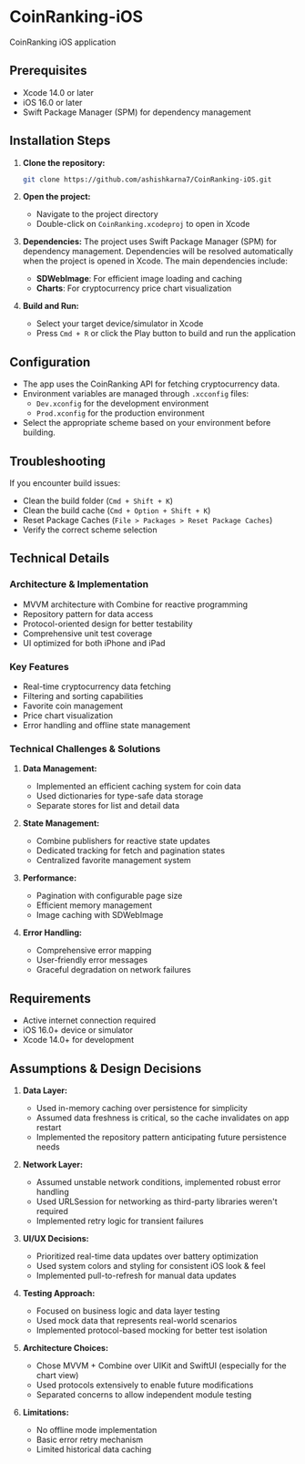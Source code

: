 # CoinRanking-iOS

CoinRanking iOS application

## Prerequisites
- Xcode 14.0 or later
- iOS 16.0 or later
- Swift Package Manager (SPM) for dependency management

## Installation Steps

1. **Clone the repository:**
   ```bash
   git clone https://github.com/ashishkarna7/CoinRanking-iOS.git
   ```

2. **Open the project:**
   - Navigate to the project directory
   - Double-click on `CoinRanking.xcodeproj` to open in Xcode

3. **Dependencies:**
   The project uses Swift Package Manager (SPM) for dependency management. Dependencies will be resolved automatically when the project is opened in Xcode. The main dependencies include:
   - **SDWebImage**: For efficient image loading and caching
   - **Charts**: For cryptocurrency price chart visualization

4. **Build and Run:**
   - Select your target device/simulator in Xcode
   - Press `Cmd + R` or click the Play button to build and run the application

## Configuration
- The app uses the CoinRanking API for fetching cryptocurrency data.
- Environment variables are managed through `.xcconfig` files:
  - `Dev.xconfig` for the development environment
  - `Prod.xconfig` for the production environment
- Select the appropriate scheme based on your environment before building.

## Troubleshooting
If you encounter build issues:
- Clean the build folder (`Cmd + Shift + K`)
- Clean the build cache (`Cmd + Option + Shift + K`)
- Reset Package Caches (`File > Packages > Reset Package Caches`)
- Verify the correct scheme selection

## Technical Details

### Architecture & Implementation
- MVVM architecture with Combine for reactive programming
- Repository pattern for data access
- Protocol-oriented design for better testability
- Comprehensive unit test coverage
- UI optimized for both iPhone and iPad

### Key Features
- Real-time cryptocurrency data fetching
- Filtering and sorting capabilities
- Favorite coin management
- Price chart visualization
- Error handling and offline state management

### Technical Challenges & Solutions

1. **Data Management:**
   - Implemented an efficient caching system for coin data
   - Used dictionaries for type-safe data storage
   - Separate stores for list and detail data

2. **State Management:**
   - Combine publishers for reactive state updates
   - Dedicated tracking for fetch and pagination states
   - Centralized favorite management system

3. **Performance:**
   - Pagination with configurable page size
   - Efficient memory management
   - Image caching with SDWebImage

4. **Error Handling:**
   - Comprehensive error mapping
   - User-friendly error messages
   - Graceful degradation on network failures

## Requirements
- Active internet connection required
- iOS 16.0+ device or simulator
- Xcode 14.0+ for development

## Assumptions & Design Decisions

1. **Data Layer:**
   - Used in-memory caching over persistence for simplicity
   - Assumed data freshness is critical, so the cache invalidates on app restart
   - Implemented the repository pattern anticipating future persistence needs

2. **Network Layer:**
   - Assumed unstable network conditions, implemented robust error handling
   - Used URLSession for networking as third-party libraries weren't required
   - Implemented retry logic for transient failures

3. **UI/UX Decisions:**
   - Prioritized real-time data updates over battery optimization
   - Used system colors and styling for consistent iOS look & feel
   - Implemented pull-to-refresh for manual data updates

4. **Testing Approach:**
   - Focused on business logic and data layer testing
   - Used mock data that represents real-world scenarios
   - Implemented protocol-based mocking for better test isolation

5. **Architecture Choices:**
   - Chose MVVM + Combine over UIKit and SwiftUI (especially for the chart view)
   - Used protocols extensively to enable future modifications
   - Separated concerns to allow independent module testing

6. **Limitations:**
   - No offline mode implementation
   - Basic error retry mechanism
   - Limited historical data caching